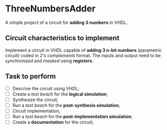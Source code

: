 # ThreeNumbersAdder
A simple *project* of a circuit for **adding 3 numbers** in VHDL.

## Circuit characteristics to implement
Implement a circuit in VHDL capable of **adding 3 n-bit numbers** (parametric circuit) coded in *2's complements* format.
The inputs and output need to be *synchronized* and *masked* using **registers**.

## Task to perform
- [ ] Descrive the circuit using VHDL;
- [ ] Create a *test beach* for the **logical simulation**;
- [ ] Synthesize the circuit;
- [ ] Run a *test beach* for the **post-synthesis simulation**;
- [ ] Circuit implementation;
- [ ] Run a *test beach* for the **post-implementation simulation**;
- [ ] Create a **documentation** for the circuit;